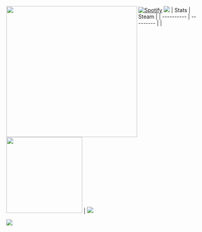 <a href="https://count.getloli.com"><img align="left" src="https://count.getloli.com/get/@WildWestWorld?theme=rule34" width=345></a>
[![Spotify](https://novatorem.vercel.app/api/spotify)](https://open.spotify.com/user/hmo8ubn8do5rudqpeb6ie1794 )
<img src = "https://capsule-render.vercel.app/api?type=waving&height=250&text=Goodday!&fontAlign=80&fontAlignY=40&color=gradient">
| Stats | Steam |
| ---------- | --------- |
|<img style="height: 200px" src="https://bad-apple-github-readme.vercel.app/api?show_bg=1&username=WildWestWorld"></a> | <a href="https://github.com/WildWestWorld"><img style="height200px" src="https://steam-stat.vercel.app/api?profileName=FengirkG"></a>


[![](https://activity-graph.herokuapp.com/graph?username=WildWestWorld&theme=dracula)](https://github.com/ashutosh00710/github-readme-activity-graph)


